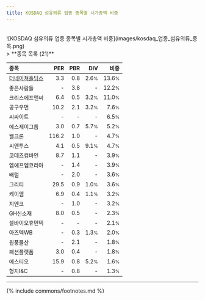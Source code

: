```yaml
---
title: KOSDAQ 섬유의류 업종 종목별 시가총액 비중
---
```

<br>
![KOSDAQ 섬유의류 업종 종목별 시가총액 비중](images/kosdaq_업종_섬유의류_종목.png)
<br>
> **종목 목록 (21)**<a id="list"></a>

| **종목** | **PER** | **PBR** | **DIV** | **비중** |
| :------- | ------: | ------: | ------: | -------: |
| [더네이쳐홀딩스](/298540/) | 3.3 | 0.8 | 2.6<small>%</small> | 13.6<small>%</small> |
| 좋은사람들 | - | 3.8 | - | 12.2<small>%</small> |
| 크리스에프앤씨 | 6.4 | 0.5 | 3.2<small>%</small> | 11.0<small>%</small> |
| 공구우먼 | 10.2 | 2.1 | 3.2<small>%</small> | 7.6<small>%</small> |
| 씨싸이트 | - | - | - | 6.5<small>%</small> |
| 에스제이그룹 | 3.0 | 0.7 | 5.7<small>%</small> | 5.2<small>%</small> |
| 웰크론 | 116.2 | 1.0 | - | 4.7<small>%</small> |
| 씨앤투스 | 4.1 | 0.5 | 9.1<small>%</small> | 4.7<small>%</small> |
| 코데즈컴바인 | 8.7 | 1.1 | - | 3.9<small>%</small> |
| 엠에프엠코리아 | - | 1.4 | - | 3.9<small>%</small> |
| 배럴 | - | 2.0 | - | 3.6<small>%</small> |
| 그리티 | 29.5 | 0.9 | 1.0<small>%</small> | 3.6<small>%</small> |
| 케이엠 | 6.9 | 0.4 | 1.1<small>%</small> | 3.2<small>%</small> |
| 지엔코 | - | 1.0 | - | 3.2<small>%</small> |
| GH신소재 | 8.0 | 0.5 | - | 2.3<small>%</small> |
| 셀바이오휴먼텍 | - | - | - | 2.1<small>%</small> |
| 아즈텍WB | - | 0.3 | 1.3<small>%</small> | 2.0<small>%</small> |
| 원풍물산 | - | 2.1 | - | 1.8<small>%</small> |
| 패션플랫폼 | 3.0 | 0.4 | - | 1.8<small>%</small> |
| 에스티오 | 15.9 | 0.8 | 5.2<small>%</small> | 1.6<small>%</small> |
| 형지I&C | - | 0.8 | - | 1.3<small>%</small> |

---
{% include commons/footnotes.md %}